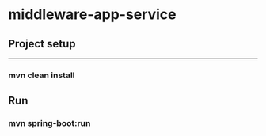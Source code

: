 # middleware-app-service

<h2>Project setup</h2>
<hr>
<h3>mvn clean install</h3>

<h2>Run</h2>
<h3>mvn spring-boot:run</h3>
